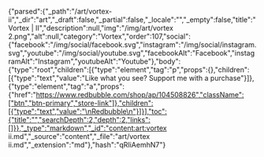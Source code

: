 {"parsed":{"_path":"/art/vortex-ii","_dir":"art","_draft":false,"_partial":false,"_locale":"","_empty":false,"title":"Vortex | II","description":null,"img":"/img/art/vortex 2.png","alt":null,"category":"Vortex","order":107,"social":{"facebook":"/img/social/facebook.svg","instagram":"/img/social/instagram.svg","youtube":"/img/social/youtube.svg","facebookAlt":"Facebook","instagramAlt":"Instagram","youtubeAlt":"Youtube"},"body":{"type":"root","children":[{"type":"element","tag":"p","props":{},"children":[{"type":"text","value":"Like what you see? Support me with a purchase"}]},{"type":"element","tag":"a","props":{"href":"https://www.redbubble.com/shop/ap/104508826","className":["btn","btn-primary","store-link"]},"children":[{"type":"text","value":"\nRedbubble\n"}]}],"toc":{"title":"","searchDepth":2,"depth":2,"links":[]}},"_type":"markdown","_id":"content:art:vortex ii.md","_source":"content","_file":"art/vortex ii.md","_extension":"md"},"hash":"qRIiAemhN7"}